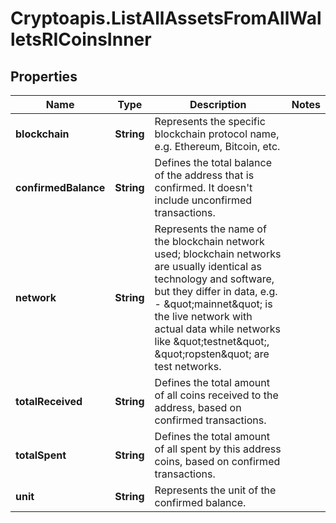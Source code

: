 # Cryptoapis.ListAllAssetsFromAllWalletsRICoinsInner

## Properties

Name | Type | Description | Notes
------------ | ------------- | ------------- | -------------
**blockchain** | **String** | Represents the specific blockchain protocol name, e.g. Ethereum, Bitcoin, etc. | 
**confirmedBalance** | **String** | Defines the total balance of the address that is confirmed. It doesn&#39;t include unconfirmed transactions. | 
**network** | **String** | Represents the name of the blockchain network used; blockchain networks are usually identical as technology and software, but they differ in data, e.g. - \&quot;mainnet\&quot; is the live network with actual data while networks like \&quot;testnet\&quot;, \&quot;ropsten\&quot; are test networks. | 
**totalReceived** | **String** | Defines the total amount of all coins received to the address, based on confirmed transactions. | 
**totalSpent** | **String** | Defines the total amount of all spent by this address coins, based on confirmed transactions. | 
**unit** | **String** | Represents the unit of the confirmed balance. | 


